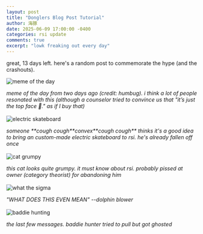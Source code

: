```yaml
---
layout: post
title: "Donglers Blog Post Tutorial"
author: 海豚
date: 2025-06-09 17:00:00 -0400
categories: rsi update
comments: true
excerpt: "lowk freaking out every day"
---
```


great, 13 days left. here's a random post to commemorate the hype (and the crashouts).

![meme of the day](https://github.com/user-attachments/assets/2144a7de-d40b-460f-84a4-c1f4a7338788)

*meme of the day from two days ago (credit: humbug). i think a lot of people resonated with this (although a counselor tried to convince us that "it’s just the top face 🙏." as if I buy that)*
<br><br>
![electric skateboard](https://github.com/user-attachments/assets/4bf9bf89-a259-42ef-ba6a-74fa844897f1)

*someone \*\*cough cough\*\*convex\*\*cough cough\*\* thinks it's a good idea to bring an custom-made electric skateboard to rsi. he's already fallen off once*
<br><br>
![cat grumpy](https://github.com/user-attachments/assets/fa7add8f-88cc-4c7d-8a31-665f74b19178)

*this cat looks quite grumpy. it must know about rsi. probably pissed at owner (category theorist) for abandoning him*
<br><br>
![what the sigma](https://github.com/user-attachments/assets/8004d409-e84a-44df-8e15-a1b31eb49225)

*"WHAT DOES THIS EVEN MEAN" --dolphin blower*
<br><br>
![baddie hunting](https://github.com/user-attachments/assets/26faee55-8f7d-48bb-8163-e0a32176bb6c)

*the last few messages. baddie hunter tried to pull but got ghosted*
